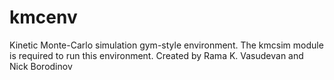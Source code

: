 # kmcenv
Kinetic Monte-Carlo simulation gym-style environment. The kmcsim module is required to run this environment. Created by Rama K. Vasudevan and Nick Borodinov
